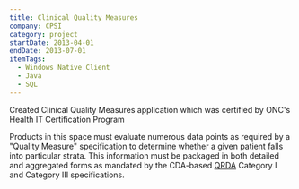 ```yaml
---
title: Clinical Quality Measures
company: CPSI
category: project
startDate: 2013-04-01
endDate: 2013-07-01
itemTags:
  - Windows Native Client
  - Java
  - SQL
---
```


Created Clinical Quality Measures application which was certified by ONC's Health IT Certification Program

Products in this space must evaluate numerous data points as required by a "Quality Measure" specification to determine whether a given patient falls into particular strata. This information must be packaged in both detailed and aggregated forms as mandated by the CDA-based [QRDA](https://ecqi.healthit.gov/qrda) Category I and Category III specifications.
